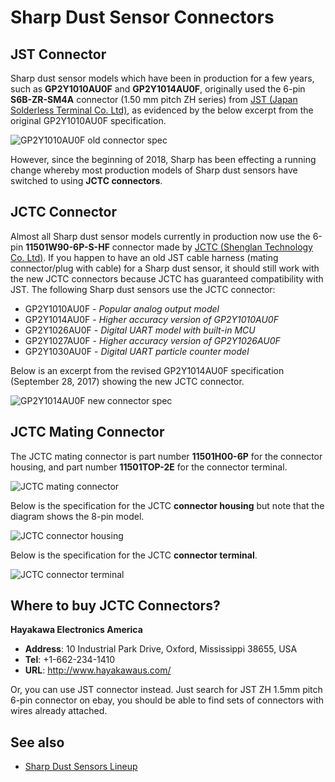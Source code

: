 # Sharp Dust Sensor Connectors

## JST Connector

Sharp dust sensor models which have been in production for a few years, such as **GP2Y1010AU0F** and **GP2Y1014AU0F**, originally used the 6-pin **S6B-ZR-SM4A** connector (1.50 mm pitch ZH series) from [JST (Japan Solderless Terminal Co. Ltd)](http://www.jst.com/index.html), as evidenced by the below excerpt from the original GP2Y1010AU0F specification.

![GP2Y1010AU0F old connector spec](https://github.com/sharpsensoruser/sharp-sensor-demos/blob/master/images/sharp_gp2y1010au0f_connector.png)

However, since the beginning of 2018, Sharp has been effecting a running change whereby most production models of Sharp dust sensors have switched to using **JCTC connectors**.

## JCTC Connector

Almost all Sharp dust sensor models currently in production now use the 6-pin **11501W90-6P-S-HF** connector made by [JCTC (Shenglan Technology Co. Ltd)](http://www.jctc.com.cn/). If you happen to have an old JST cable harness (mating connector/plug with cable) for a Sharp dust sensor, it should still work with the new JCTC connectors because JCTC has guaranteed compatibility with JST. The following Sharp dust sensors use the JCTC connector:

* GP2Y1010AU0F - _Popular analog output model_
* GP2Y1014AU0F - _Higher accuracy version of GP2Y1010AU0F_
* GP2Y1026AU0F - _Digital UART model with built-in MCU_
* GP2Y1027AU0F - _Higher accuracy version of GP2Y1026AU0F_
* GP2Y1030AU0F - _Digital UART particle counter model_

Below is an excerpt from the revised GP2Y1014AU0F specification (September 28, 2017) showing the new JCTC connector.

![GP2Y1014AU0F new connector spec](https://github.com/sharpsensoruser/sharp-sensor-demos/blob/master/images/sharp_gp2y1014au0f_connector.png)

## JCTC Mating Connector

The JCTC mating connector is part number **11501H00-6P** for the connector housing, and part number **11501TOP-2E** for the connector terminal.

![JCTC mating connector](https://github.com/sharpsensoruser/sharp-sensor-demos/blob/master/images/jctc_mating_connector.png)

Below is the specification for the JCTC **connector housing** but note that the diagram shows the 8-pin model.

![JCTC connector housing](https://github.com/sharpsensoruser/sharp-sensor-demos/blob/master/images/jctc_connector_housing.png)

Below is the specification for the JCTC **connector terminal**.

![JCTC connector terminal](https://github.com/sharpsensoruser/sharp-sensor-demos/blob/master/images/jctc_connector_terminal.png)

## Where to buy JCTC Connectors?

**Hayakawa Electronics America**
* **Address**: 10 Industrial Park Drive, Oxford, Mississippi 38655, USA
* **Tel**: +1-662-234-1410
* **URL**: http://www.hayakawaus.com/ 

Or, you can use JST connector instead. Just search for JST ZH 1.5mm pitch 6-pin connector on ebay, you should be able to find sets of connectors with wires already attached.

## See also

* [Sharp Dust Sensors Lineup](http://www.socle-tech.com.tw/SHARP_sensor_Dust%20Sensor.php)
